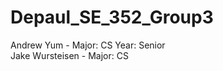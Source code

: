 # Depaul_SE_352_Group3

Andrew Yum - Major: CS Year: Senior<br />
Jake Wursteisen - Major: CS <br />
